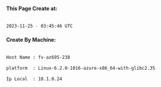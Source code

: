 
   
#### This Page Create at:

```bash

2023-11-25 - 03:45:46 UTC

```

#### Create By Machine:

```bash

Host Name : fv-az695-238

platform  : Linux-6.2.0-1016-azure-x86_64-with-glibc2.35

Ip Local  : 10.1.0.24

```

